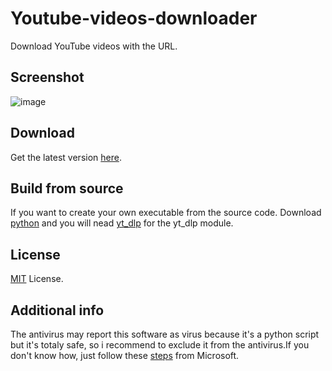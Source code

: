 # Youtube-videos-downloader

Download YouTube videos with the URL.

## Screenshot

![image](https://github.com/FLEX-TLB/Youtube-videos-downloader/assets/111319882/c5be42ab-a360-401a-8bd6-fad25dc9901f)


## Download

Get the latest version [here](https://github.com/FLEX-TLB/Youtube-videos-downloader/releases/latest).


## Build from source

If you want to create your own executable from the source code. Download [python](https://www.python.org/downloads/) and you will nead [yt_dlp](https://github.com/yt-dlp/yt-dlp) for the yt_dlp module.


## License

[MIT](LICENSE) License.


## Additional info

The antivirus may report this software as virus because it's a python script but it's totaly safe, so i recommend to exclude it from the antivirus.If you don't know how, just follow these [steps](https://support.microsoft.com/en-us/windows/add-an-exclusion-to-windows-security-811816c0-4dfd-af4a-47e4-c301afe13b26) from Microsoft.

